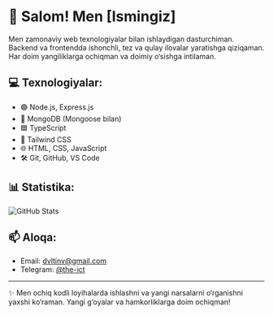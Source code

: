 # 👋 Salom! Men [Ismingiz]

Men zamonaviy web texnologiyalar bilan ishlaydigan dasturchiman. Backend va frontendda ishonchli, tez va qulay ilovalar yaratishga qiziqaman. Har doim yangiliklarga ochiqman va doimiy o‘sishga intilaman.

## 💻 Texnologiyalar:
- 🟢 Node.js, Express.js
- 🍃 MongoDB (Mongoose bilan)
- 🟦 TypeScript
- 🎨 Tailwind CSS
- 🌐 HTML, CSS, JavaScript
- 🛠️ Git, GitHub, VS Code

## 📊 Statistika:
![GitHub Stats](https://github-readme-stats.vercel.app/api?username=the-ict&show_icons=true&theme=tokyonight)

## 📫 Aloqa:
- Email: dvltinv@gmail.com
- Telegram: [@the-ict](https://t.me/the-ict)

---

✨ Men ochiq kodli loyihalarda ishlashni va yangi narsalarni o‘rganishni yaxshi ko‘raman. Yangi g‘oyalar va hamkorliklarga doim ochiqman!
